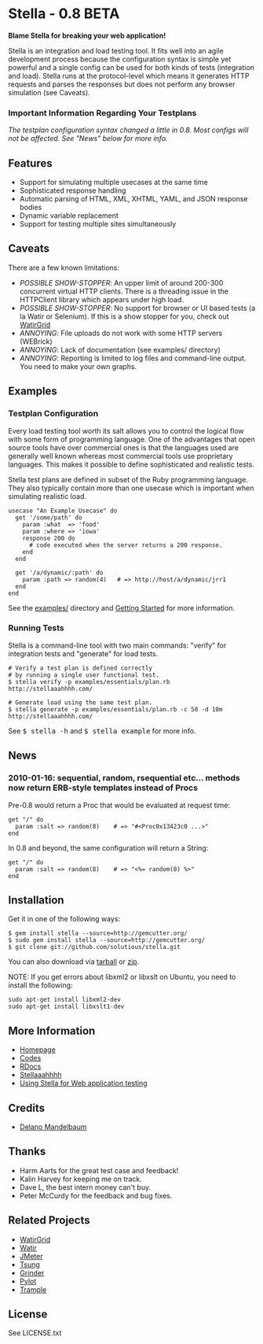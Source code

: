 # Stella - 0.8 BETA

**Blame Stella for breaking your web application!**

Stella is an integration and load testing tool. It fits well into an agile development process because the configuration syntax is simple yet powerful and a single config can be used for both kinds of tests (integration and load). Stella runs at the protocol-level which means it generates HTTP requests and parses the responses but does not perform any browser simulation (see Caveats).

### Important Information Regarding Your Testplans

*The testplan configuration syntax changed a little in 0.8. Most configs will not be affected. See "News" below for more info.*

## Features

* Support for simulating multiple usecases at the same time
* Sophisticated response handling 
* Automatic parsing of HTML, XML, XHTML, YAML, and JSON response bodies
* Dynamic variable replacement 
* Support for testing multiple sites simultaneously


## Caveats

There are a few known limitations:

* *POSSIBLE SHOW-STOPPER*: An upper limit of around 200-300 concurrent virtual HTTP clients. There is a threading issue in the HTTPClient library which appears under high load. 
* *POSSIBLE SHOW-STOPPER*: No support for browser or UI based tests (a la Watir or Selenium). If this is a show stopper for you, check out [WatirGrid](http://github.com/90kts/watirgrid)
* *ANNOYING*: File uploads do not work with some HTTP servers (WEBrick)
* *ANNOYING*: Lack of documentation (see examples/ directory)
* *ANNOYING*: Reporting is limited to log files and command-line output. You need to make your own graphs. 


## Examples


### Testplan Configuration

Every load testing tool worth its salt allows you to control the logical flow with some form of programming language. One of the advantages that open source tools have over commercial ones is that the languages used are generally well known whereas most commercial tools use proprietary languages. This makes it possible to define sophisticated and realistic tests.

Stella test plans are defined in subset of the Ruby programming language. They also typically contain more than one usecase which is important when simulating realistic load. 

    usecase "An Example Usecase" do
      get '/some/path' do
        param :what  => 'food'
        param :where => 'iowa'
        response 200 do
          # code executed when the server returns a 200 response. 
        end
      end
      
      get '/a/dynamic/:path' do    
        param :path => random(4)   # => http://host/a/dynamic/jrr1
      end
    end
    
    
See the [examples/](http://github.com/solutious/stella/tree/0.8/examples/) directory and [Getting Started](http://solutious.com/projects/stella/getting-started/) for more information. 


### Running Tests

Stella is a command-line tool with two main commands: "verify" for integration tests and "generate" for load tests. 

    # Verify a test plan is defined correctly
    # by running a single user functional test.
    $ stella verify -p examples/essentials/plan.rb http://stellaaahhhh.com/
    
    # Generate load using the same test plan. 
    $ stella generate -p examples/essentials/plan.rb -c 50 -d 10m http://stellaaahhhh.com/
    

See <tt>$ stella -h</tt> and <tt>$ stella example</tt> for more info. 

## News

### 2010-01-16: sequential, random, rsequential etc... methods now return ERB-style templates instead of Procs

Pre-0.8 would return a Proc that would be evaluated at request time:

    get "/" do
      param :salt => random(8)    # => "#<Proc0x13423c0 ...>"
    end
    
In 0.8 and beyond, the same configuration will return a String:

    get "/" do
      param :salt => random(8)    # => "<%= random(8) %>"
    end

## Installation

Get it in one of the following ways:
     
    $ gem install stella --source=http://gemcutter.org/
    $ sudo gem install stella --source=http://gemcutter.org/
    $ git clone git://github.com/solutious/stella.git

You can also download via [tarball](http://github.com/solutious/stella/tarball/latest) or [zip](http://github.com/solutious/stella/zipball/latest). 

NOTE: If you get errors about libxml2 or libxslt on Ubuntu, you need to install the following:

    sudo apt-get install libxml2-dev
    sudo apt-get install libxslt1-dev


## More Information

* [Homepage](http://solutious.com/projects/stella)
* [Codes](http://github.com/solutious/stella)
* [RDocs](http://solutious.com/stella)
* [Stellaaahhhh](http://stellaaahhhh.com)
* [Using Stella for Web application testing](http://searchsoftwarequality.techtarget.com/tip/0,289483,sid92_gci1510488,00.html)


## Credits

* [Delano Mandelbaum](http://solutious.com)


## Thanks 

* Harm Aarts for the great test case and feedback!
* Kalin Harvey for keeping me on track.
* Dave L, the best intern money can't buy. 
* Peter McCurdy for the feedback and bug fixes. 


## Related Projects

* [WatirGrid](http://github.com/90kts/watirgrid)
* [Watir](http://watir.com/)
* [JMeter](http://jakarta.apache.org/jmeter/)
* [Tsung](http://tsung.erlang-projects.org/)
* [Grinder](http://grinder.sourceforge.net/)
* [Pylot](http://www.pylot.org/)
* [Trample](http://github.com/jamesgolick/trample)

## License

See LICENSE.txt
